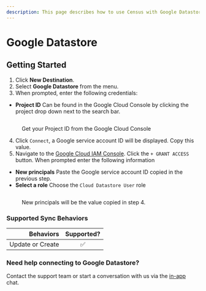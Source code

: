 ```yaml
---
description: This page describes how to use Census with Google Datastore.
---
```


# Google Datastore

## Getting Started

1. Click **New Destination**.
2. Select **Google Datastore** from the menu.
3. When prompted, enter the following credentials:

* **Project ID** Can be found in the Google Cloud Console by clicking the project drop down next to the search bar.

<figure><img src="../.gitbook/assets/image (1) (3).png" alt=""><figcaption><p>Get your Project ID from the Google Cloud Console</p></figcaption></figure>

4. Click `Connect`, a Google service account ID will be displayed. Copy this value.
5. Navigate to the [Google Cloud IAM Console](https://console.cloud.google.com/iam-admin/iam). Click the `+ GRANT ACCESS` button. When prompted enter the following information

* **New principals** Paste the Google service account ID copied in the previous step.
* **Select a role** Choose the `Cloud Datastore User` role

<figure><img src="../.gitbook/assets/image (25).png" alt=""><figcaption><p>New principals will be the value copied in step 4.</p></figcaption></figure>

###

### Supported Sync Behaviors

|    **Behaviors** | **Supported?** |
| ---------------: | :------------: |
| Update or Create |        ✅       |

### Need help connecting to Google Datastore?

Contact the support team or start a conversation with us via the [in-app](https://app.getcensus.com) chat.
